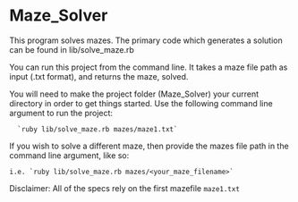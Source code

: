 # Maze_Solver

This program solves mazes. The primary code which generates a solution can be
found in lib/solve_maze.rb

You can run this project from the command line. It takes a maze file path as input
(.txt format), and returns the maze, solved.

You will need to make the project folder (Maze_Solver) your current directory
in order to get things started. Use the following command line argument to run
the project:

      `ruby lib/solve_maze.rb mazes/maze1.txt`

If you wish to solve a different maze, then provide the mazes file path in the
command line argument, like so:

    i.e. `ruby lib/solve_maze.rb mazes/<your_maze_filename>`



Disclaimer: All of the specs rely on the first mazefile `maze1.txt`
